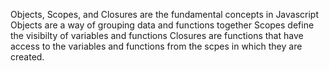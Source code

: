 Objects, Scopes, and Closures are the fundamental concepts in Javascript
Objects are a way of grouping data and functions together
Scopes define the visibilty of variables and functions
Closures are functions that have access to the variables and functions from the scpes in which they are created.
